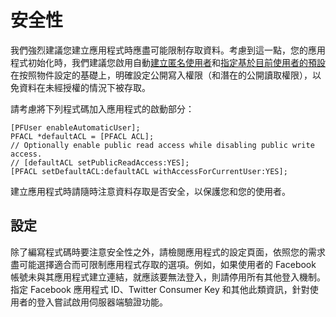 # 安全性

我們強烈建議您建立應用程式時應盡可能限制存取資料。考慮到這一點，您的應用程式初始化時，我們建議您啟用自動[建立匿名使用者](#users-anonymous)和[指定基於目前使用者的預設](#users-acls)在按照物件設定的基礎上，明確設定公開寫入權限（和潛在的公開讀取權限），以免資料在未經授權的情況下被存取。

請考慮將下列程式碼加入應用程式的啟動部分：

```objc
[PFUser enableAutomaticUser];
PFACL *defaultACL = [PFACL ACL];
// Optionally enable public read access while disabling public write access.
// [defaultACL setPublicReadAccess:YES];
[PFACL setDefaultACL:defaultACL withAccessForCurrentUser:YES];
```

建立應用程式時請隨時注意資料存取是否安全，以保護您和您的使用者。

## 設定

除了編寫程式碼時要注意安全性之外，請檢閱應用程式的設定頁面，依照您的需求盡可能選擇適合而可限制應用程式存取的選項。例如，如果使用者的 Facebook 帳號未與其應用程式建立連結，就應該要無法登入，則請停用所有其他登入機制。指定 Facebook 應用程式 ID、Twitter Consumer Key 和其他此類資訊，針對使用者的登入嘗試啟用伺服器端驗證功能。